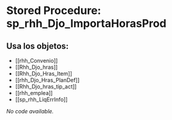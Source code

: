 # Stored Procedure: sp_rhh_Djo_ImportaHorasProd

## Usa los objetos:
- [[rhh_Convenio]]
- [[Rhh_Djo_hras]]
- [[Rhh_Djo_Hras_Item]]
- [[rhh_Djo_Hras_PlanDef]]
- [[Rhh_Djo_hras_tip_act]]
- [[rhh_emplea]]
- [[sp_rhh_LiqErrInfo]]

*No code available.*
